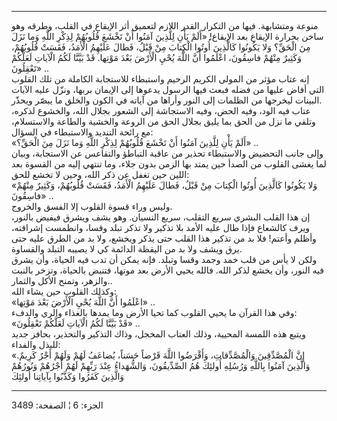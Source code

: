 ------------------------------------------------------------------------

منوعة ومتشابهة. فيها من التكرار القدر اللازم لتعميق أثر الإيقاع في
القلب، وطرقه وهو ساخن بحرارة الإيقاع بعد الإيقاع! «أَلَمْ يَأْنِ لِلَّذِينَ آمَنُوا
أَنْ تَخْشَعَ قُلُوبُهُمْ لِذِكْرِ اللَّهِ وَما نَزَلَ مِنَ الْحَقِّ؟ وَلا يَكُونُوا كَالَّذِينَ أُوتُوا الْكِتابَ
مِنْ قَبْلُ، فَطالَ عَلَيْهِمُ الْأَمَدُ، فَقَسَتْ قُلُوبُهُمْ، وَكَثِيرٌ مِنْهُمْ فاسِقُونَ، اعْلَمُوا أَنَّ اللَّهَ
يُحْيِ الْأَرْضَ بَعْدَ مَوْتِها. قَدْ بَيَّنَّا لَكُمُ الْآياتِ لَعَلَّكُمْ تَعْقِلُونَ» ..  
إنه عتاب مؤثر من المولى الكريم الرحيم واستبطاء للاستجابة الكاملة من تلك
القلوب التي أفاض عليها من فضله فبعث فيها الرسول يدعوها إلى الإيمان
بربها، ونزّل عليه الآيات البينات ليخرجها من الظلمات إلى النور وأراها من
آياته في الكون والخلق ما يبصّر ويحذّر.  
عتاب فيه الود، وفيه الحض، وفيه الاستجاشة إلى الشعور بجلال الله، والخشوع
لذكره، وتلقي ما نزل من الحق بما يليق بجلال الحق من الروعة والخشية
والطاعة والاستسلام، مع رائحة التنديد والاستبطاء في السؤال:  
«أَلَمْ يَأْنِ لِلَّذِينَ آمَنُوا أَنْ تَخْشَعَ قُلُوبُهُمْ لِذِكْرِ اللَّهِ وَما نَزَلَ مِنَ الْحَقِّ؟» ..  
وإلى جانب التحضيض والاستبطاء تحذير من عاقبة التباطؤ والتقاعس عن
الاستجابة، وبيان لما يغشى القلوب من الصدأ حين يمتد بها الزمن بدون جلاء،
وما تنتهي إليه من القسوة بعد اللين حين تغفل عن ذكر الله، وحين لا تخشع
للحق:  
«وَلا يَكُونُوا كَالَّذِينَ أُوتُوا الْكِتابَ مِنْ قَبْلُ، فَطالَ عَلَيْهِمُ الْأَمَدُ، فَقَسَتْ قُلُوبُهُمْ،
وَكَثِيرٌ مِنْهُمْ فاسِقُونَ» ..  
وليس وراء قسوة القلوب إلا الفسق والخروج.  
إن هذا القلب البشري سريع التقلب، سريع النسيان. وهو يشف ويشرق فيفيض
بالنور، ويرف كالشعاع فإذا طال عليه الأمد بلا تذكير ولا تذكر تبلد وقسا،
وانطمست إشراقته، وأظلم وأعتم! فلا بد من تذكير هذا القلب حتى يذكر ويخشع،
ولا بد من الطرق عليه حتى يرق ويشف ولا بد من اليقظة الدائمة كي لا يصيبه
التبلد والقساوة.  
ولكن لا يأس من قلب خمد وجمد وقسا وتبلد. فإنه يمكن أن تدب فيه الحياة، وأن
يشرق فيه النور، وأن يخشع لذكر الله. فالله يحيي الأرض بعد موتها، فتنبض
بالحياة، وتزخر بالنبت والزهر، وتمنح الأكل والثمار..  
وكذلك القلوب حين يشاء الله:  
«اعْلَمُوا أَنَّ اللَّهَ يُحْيِ الْأَرْضَ بَعْدَ مَوْتِها» ..  
وفي هذا القرآن ما يحيي القلوب كما تحيا الأرض وما يمدها بالغذاء والري
والدفء:  
«قَدْ بَيَّنَّا لَكُمُ الْآياتِ لَعَلَّكُمْ تَعْقِلُونَ» ..  
ويتبع هذه اللمسة المحيية، وذلك العتاب المخجل، وذاك التذكير والتحذير،
بحافز جديد للبذل والفداء:  
«إِنَّ الْمُصَّدِّقِينَ وَالْمُصَّدِّقاتِ، وَأَقْرَضُوا اللَّهَ قَرْضاً حَسَناً، يُضاعَفُ لَهُمْ وَلَهُمْ أَجْرٌ كَرِيمٌ.
وَالَّذِينَ آمَنُوا بِاللَّهِ وَرُسُلِهِ أُولئِكَ هُمُ الصِّدِّيقُونَ، وَالشُّهَداءُ عِنْدَ رَبِّهِمْ لَهُمْ أَجْرُهُمْ
وَنُورُهُمْ وَالَّذِينَ كَفَرُوا وَكَذَّبُوا بِآياتِنا أُولئِكَ

------------------------------------------------------------------------

الجزء: 6 ¦ الصفحة: 3489
